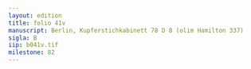 ```yaml
---
layout: edition
title: folio 41v
manuscript: Berlin, Kupferstichkabinett 78 D 8 (olim Hamilton 337)
sigla: B
iip: b041v.tif
milestone: 82
---
```

